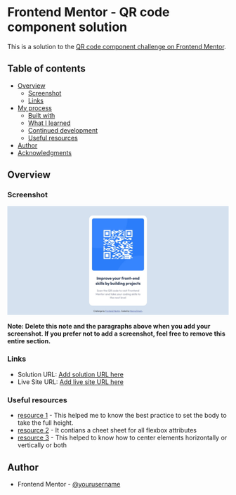 # Frontend Mentor - QR code component solution

This is a solution to the [QR code component challenge on Frontend Mentor](https://www.frontendmentor.io/challenges/qr-code-component-iux_sIO_H).

## Table of contents

- [Overview](#overview)
  - [Screenshot](#screenshot)
  - [Links](#links)
- [My process](#my-process)
  - [Built with](#built-with)
  - [What I learned](#what-i-learned)
  - [Continued development](#continued-development)
  - [Useful resources](#useful-resources)
- [Author](#author)
- [Acknowledgments](#acknowledgments)

## Overview

### Screenshot

![](./screenshot.jpeg)

**Note: Delete this note and the paragraphs above when you add your screenshot. If you prefer not to add a screenshot, feel free to remove this entire section.**

### Links

- Solution URL: [Add solution URL here](https://your-solution-url.com)
- Live Site URL: [Add live site URL here](https://your-live-site-url.com)

### Useful resources

- [resource 1](https://www.freecodecamp.org/news/html-page-width-height/) - This helped me to know the best practice to set the body to take the full height.
- [resource 2](https://css-tricks.com/snippets/css/a-guide-to-flexbox/) - It contians a cheet sheet for all flexbox attributes
- [resource 3](https://blog.hubspot.com/website/center-div-css#center-div-horizontally-vertically) - This helped to know how to center elements horizontally or vertically or both 


## Author
- Frontend Mentor - [@yourusername](https://www.frontendmentor.io/profile/menna601)
